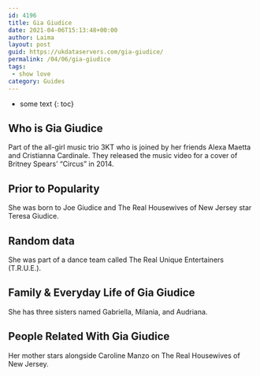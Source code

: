 ```yaml
---
id: 4196
title: Gia Giudice
date: 2021-04-06T15:13:48+00:00
author: Laima
layout: post
guid: https://ukdataservers.com/gia-giudice/
permalink: /04/06/gia-giudice
tags:
 - show love
category: Guides
---
```


* some text
{: toc}


## Who is Gia Giudice
                  
                  
                  
Part of the all-girl music trio 3KT who is joined by her friends Alexa Maetta and Cristianna Cardinale. They released the music video for a cover of Britney Spears&#8217; &#8220;Circus&#8221; in 2014.
                  
              
            
              
            
                
                
                
## Prior to Popularity
                  
                  
                  
She was born to Joe Giudice and The Real Housewives of New Jersey star Teresa Giudice.
                  
              
            
              
            
                
                
                
## Random data
                  
                  
                  
She was part of a dance team called The Real Unique Entertainers (T.R.U.E.).
                  
              
            
              
            
                
                
                
## Family & Everyday Life of Gia Giudice
                  
                  
                  
She has three sisters named Gabriella, Milania, and Audriana.
                  
              
            
              
            
                
                
                
## People Related With Gia Giudice
                  
                  
                  
Her mother stars alongside Caroline Manzo on The Real Housewives of New Jersey.
                  
              
            
              
            
                
              
            
              
              
            
            
              
            
          
          
          